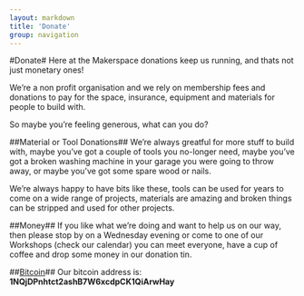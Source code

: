 ```yaml
---
layout: markdown
title: 'Donate'
group: navigation
---
```


#Donate#
Here at the Makerspace donations keep us running, and thats not just monetary ones!

We’re a non profit organisation and we rely on membership fees and donations to pay for the space, insurance, equipment and materials for people to build with.

So maybe you’re feeling generous, what can you do?

##Material or Tool Donations##
We’re always greatful for more stuff to build with, maybe you’ve got a couple of tools you no-longer need, maybe you’ve got a broken washing machine in your garage you were going to throw away, or maybe you’ve got some spare wood or nails.

We’re always happy to have bits like these, tools can be used for years to come on a wide range of projects, materials are amazing and broken things can be stripped and used for other projects.

##Money##
If you like what we’re doing and want to help us on our way, then please stop by on a Wednesday evening or come to one of our Workshops (check our calendar) you can meet everyone, have a cup of coffee and drop some money in our donation tin.

##[Bitcoin](bitcoin)##
Our bitcoin address is: **1NQjDPnhtct2ashB7W6xcdpCK1QiArwHay**